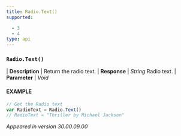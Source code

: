 ```yaml
---
title: Radio.Text()
supported:

  - 3
  - 4
type: api
---
```


### `Radio.Text()`

| **Description** | Return the radio text.
| **Response** | *String* Radio text.
| **Parameter**   | *Void*

#### EXAMPLE

```javascript
// Get the Radio text
var RadioText = Radio.Text()
// RadioText = "Thriller by Michael Jackson"
```

*Appeared in version 30.00.09.00*